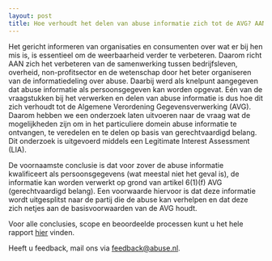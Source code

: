 ```yaml
---
layout: post
title: Hoe verhoudt het delen van abuse informatie zich tot de AVG? AAN presenteert LIA.
---
```

Het gericht informeren van organisaties en consumenten over wat er bij hen mis is, is essentieel om de weerbaarheid verder te verbeteren. Daarom richt AAN zich het verbeteren van de samenwerking tussen bedrijfsleven, overheid, non-profitsector en de wetenschap door het beter organiseren van de informatiedeling over abuse. 
Daarbij werd als knelpunt aangegeven dat abuse informatie als persoonsgegeven kan worden opgevat. Eén van de vraagstukken bij het verwerken en delen van abuse informatie is dus hoe dit zich verhoudt tot de Algemene Verordening Gegevensverwerking (AVG). Daarom hebben we een onderzoek laten uitvoeren naar de vraag wat de mogelijkheden zijn om in het particuliere domein abuse informatie te ontvangen, te veredelen en te delen op basis van gerechtvaardigd belang. Dit onderzoek is uitgevoerd middels een Legitimate Interest Assessment (LIA).

De voornaamste conclusie is dat voor zover de abuse informatie kwalificeert als persoonsgegevens (wat meestal niet het geval is), de informatie kan worden verwerkt op grond van artikel 6(1)(f) AVG (gerechtvaardigd belang). Een voorwaarde hiervoor is dat deze informatie wordt uitgesplitst naar de partij die de abuse kan verhelpen en dat deze zich netjes aan de basisvoorwaarden van de AVG houdt.

Voor alle conclusies, scope en beoordeelde processen kunt u het hele rapport [hier](/assets/downloads/Legitimate_Interest_Assessment_Abuse_Informatie.pdf) vinden.


Heeft u feedback, mail ons via feedback@abuse.nl.
